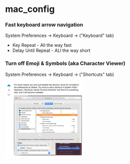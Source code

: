 # mac_config

### Fast keyboard arrow navigation
System Preferences -> Keyboard -> ("Keyboard" tab)
  - Key Repeat - All the way fast
  - Delay Until Repeat - ALl the way short


### Turn off Emoji & Symbols (aka Character Viewer)
System Preferences -> Keyboard -> ("Shortcuts" tab)

<img src="https://github.com/elderbas/mac_config/blob/master/Screen%20Shot%202018-11-03%20at%209.42.16%20AM.png" width="50%">
